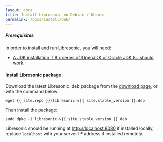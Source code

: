 ```yaml
---
layout: docs
title: Install Libresonic on Debian / Ubuntu
permalink: /docs/install/deb/
---
```

##### Prerequisites

In order to install and run Libresonic, you will need:
- [A JDK installation, 1.8.x series of OpenJDK or Oracle JDK 8+ should work.](/docs/install/prerequisites)

#### Install Libresonic package

Download the latest Libresonic .deb package from the [download page](/download), or with the command below:

```
wget {{ site.repo }}/libresonic-v{{ site.stable_version }}.deb
```

Then install the package:

```
sudo dpkg -i libresonic-v{{ site.stable_version }}.deb
```

Libresonic should be running at [http://localhost:8080](http://localhost:8080) if installed locally, replace `localhost` with your server IP address if installed remotely.

